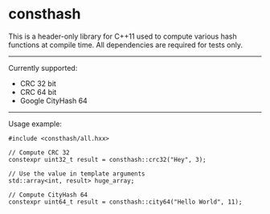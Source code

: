 consthash
=========

This is a header-only library for C++11 used to compute various hash functions at compile time.
All dependencies are required for tests only.

_____________
Currently supported:

- CRC 32 bit
- CRC 64 bit
- Google CityHash 64

_____________
Usage example:

    #include <consthash/all.hxx>

    // Compute CRC 32
    constexpr uint32_t result = consthash::crc32("Hey", 3);

    // Use the value in template arguments
    std::array<int, result> huge_array;

    // Compute CityHash 64
    constexpr uint64_t result = consthash::city64("Hello World", 11);
